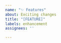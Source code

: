 ```yaml
---
name: "✨ Features"
about: Exciting changes
title: "[FEATURE]"
labels: enhancement
assignees: ''

---
```



